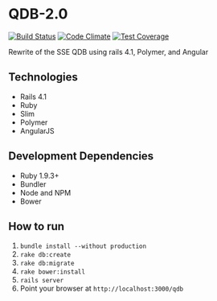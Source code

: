# QDB-2.0
[![Build Status](https://travis-ci.org/kristenmills/QDB-2.0.svg)](https://travis-ci.org/kristenmills/QDB-2.0)
[![Code Climate](https://codeclimate.com/github/kristenmills/QDB-2.0/badges/gpa.svg)](https://codeclimate.com/github/kristenmills/QDB-2.0)
[![Test Coverage](https://codeclimate.com/github/kristenmills/QDB-2.0/badges/coverage.svg)](https://codeclimate.com/github/kristenmills/QDB-2.0)

Rewrite of the SSE QDB using rails 4.1, Polymer, and Angular

## Technologies
* Rails 4.1
* Ruby
* Slim
* Polymer
* AngularJS

## Development Dependencies
* Ruby 1.9.3+
* Bundler
* Node and NPM
* Bower

## How to run

1. `bundle install --without production`
2. `rake db:create`
3. `rake db:migrate`
4. `rake bower:install`
5. `rails server`
6. Point your browser at `http://localhost:3000/qdb`